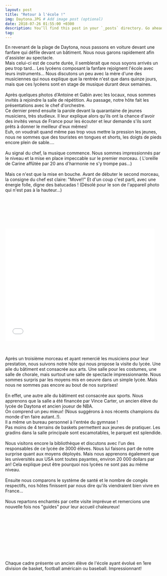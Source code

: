 ```yaml
---
layout: post
title: "Retour à l'école !"
img: Daytona.JPG # Add image post (optional)
date: 2018-07-26 01:55:00 +0300
description: You’ll find this post in your `_posts` directory. Go ahead and edit it and re-build the site to see your changes. # Add post description (optional)
tag: 
---
```

<p> 
En revenant de la plage de Daytona, nous passons en voiture devant une fanfare qui défile devant un bâtiment. 
Nous nous garons rapidement afin d'assister au spectacle.<br/>
Mais celui-ci est de courte durée, il semblerait que nous soyons arrivés un peu trop tard... Les lycéens composant 
la fanfare  rejoignent l'école avec leurs instruments...
Nous discutons un peu avec la mère d'une des musiciennes qui nous explique que la rentrée n'est que dans quinze jours, 
mais que ces lycéens sont en stage de musique durant deux semaines.
<br/><br/>
Après quelques photos d'Antoine et Gabin avec les locaux, nous sommes invités à rejoindre la salle de répétition.
 Au passage, notre hôte fait les présentations avec le chef d'orchestre.
<br/>
Ce dernier prend ensuite la parole devant la quarantaine de jeunes musiciens, très studieux. 
Il leur explique alors qu'ils ont la chance d'avoir des invités venus de France pour les écouter et leur demande  
s'ils sont prêts à donner le meilleur d'eux mêmes!
<br/>
Euh, on voudrait quand même pas trop vous mettre la pression les jeunes, nous ne sommes que des touristes 
en tongues et shorts, les doigts de pieds encore plein de sable....
<br/><br/>
Au signal du chef, la musique commence. Nous sommes impressionnés par le niveau et la mise en place impeccable
 sur le premier morceau. ( L'oreille de Carine affûtée par 20 ans d'harmonie ne s'y trompe pas...)
<br/><br/>
Mais ce n'est que la mise en bouche. Avant de débuter le second morceau,  la consigne du chef est claire: "Move!!"
Et d'un coup c'est parti, avec une énergie folle, digne des batucadas !
(Désolé  pour le son de l'appareil photo qui n'est pas à la hauteur...)

</p>
<img class="" src="{{site.baseurl}}/assets/img/Daytona/P0.JPG" alt=""><br/><br/><br/>
<img class="" src="{{site.baseurl}}/assets/img/Daytona/P1.JPG" alt=""><br/><br/><br/>
<img class="" src="{{site.baseurl}}/assets/img/Daytona/P2.JPG" alt=""><br/><br/><br/>
<iframe width="480" height="360" src="{{site.baseurl}}/assets/video/Daytona.mp4?rel=0" frameborder="0"> </iframe>
<p>
<br/><br/>
Après un troisième morceau et ayant remercié les musiciens pour leur prestation, nous suivons notre hôte qui nous propose la visite du lycée.
 Une aile du bâtiment est consacrée aux arts. 
Une salle pour les costumes, une salle de chorale, mais surtout une  salle de spectacle impressionnante.
 Nous sommes surpris par les moyens mis en oeuvre dans un simple lycée. Mais nous ne sommes pas encore au bout de nos surprises!
 <br/><br/>
 En effet, une autre aile du bâtiment est consacrée aux sports. Nous apprenons que la salle a été financée par Vince Carter, 
 un ancien élève du lycée de Daytona et ancien joueur de NBA. <br/>
 On comprend un peu mieux! (Nous suggérons à nos récents champions du monde d'en faire autant..!).<br/>
 Il a même un bureau personnel à l'entrée du gymnase !<br/>
 Pas moins de 4 terrains de baskets permettent aux jeunes de pratiquer. Les gradins dans la salle principale sont escamotables, le parquet est splendide.
 <br/><br/>
 Nous visitons encore la bibliothèque et discutons avec l'un des responsables de ce lycée de 3000 élèves. Nous lui faisons part de notre surprise quant aux moyens déployés.
 Mais nous apprenons également que les universités aux USA sont toutes payantes, environ 20 000 dollars par an!
 Cela explique peut être pourquoi nos lycées ne sont pas au même niveau.
 <br/><br/>
 Ensuite nous comparons le système de santé et le nombre de congés respectifs, nos hôtes finissent par nous dire qu'ils viendraient bien vivre en France...
 <br/><br/>
 Nous repartons enchantés par cette visite imprévue et remercions une nouvelle fois nos "guides" pour leur accueil chaleureux!

</p>
<img class="" src="{{site.baseurl}}/assets/img/Daytona/P3.JPG" alt=""><br/><br/><br/>
<img class="" src="{{site.baseurl}}/assets/img/Daytona/P4.JPG" alt=""><br/><br/><br/>
<img class="Rot270" src="{{site.baseurl}}/assets/img/Daytona/P5.JPG" alt=""><br/><br/><br/>
<img class="" src="{{site.baseurl}}/assets/img/Daytona/P6.JPG" alt=""><br/><br/><br/>
<p>Chaque cadre présente un ancien élève de l'école ayant évolué en 1ere division de basket, football américain ou baseball. Impressionnant!</p>
<img class="" src="{{site.baseurl}}/assets/img/Daytona/P7.JPG" alt=""><br/><br/><br/>
<img class="" src="{{site.baseurl}}/assets/img/Daytona/P9.JPG" alt=""><br/><br/><br/>
<img class="" src="{{site.baseurl}}/assets/img/Daytona/P8.JPG" alt=""><br/><br/><br/>


